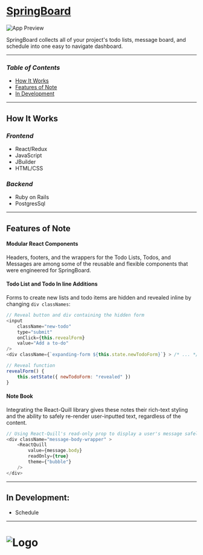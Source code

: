 # [__SpringBoard__](https://springboard-app.herokuapp.com/#/ "SpringBoard's Splash Page")

![App Preview](https://raw.githubusercontent.com/edherm/SpringBoard/master/app/assets/images/SpringBoardPreview2.png)

SpringBoard collects all of your project's todo lists, message board, and schedule into one easy to navigate dashboard.

___
### _Table of Contents_
* [How It Works](https://github.com/edherm/SpringBoard#how-it-works "SpringBoard Readme-How It Works")
* [Features of Note](https://github.com/edherm/SpringBoard#features-of-note "SpringBoard Readme-Features of Note")
* [In Development](https://github.com/edherm/SpringBoard#in-development "SpringBoard Readme-In Development")

___
## __How It Works__

### _Frontend_
* React/Redux
* JavaScript
* JBuilder
* HTML/CSS
### _Backend_
* Ruby on Rails
* PostgresSql

___
## __Features of Note__

#### Modular React Components
Headers, footers, and the wrappers for the Todo Lists, Todos, and Messages are among some of the reusable and flexible components that were engineered for SpringBoard.

#### Todo List and Todo In line Additions
Forms to create new lists and todo items are hidden and revealed inline by changing `div classNames`:
```javascript
// Reveal button and div containing the hidden form
<input
    className="new-todo"
    type="submit"
    onClick={this.revealForm}
    value="Add a to-do"
/>
<div className={`expanding-form ${this.state.newTodoForm}`} > /* ... */ </div>

// Reveal function
revealForm() {
    this.setState({ newTodoForm: "revealed" })
}
```

#### Note Book
Integrating the React-Quill library gives these notes their rich-text styling and the ability to safely re-render user-inputted text, regardless of the content.
```javascript
// Using React-Quill's read-only prop to display a user's message safely
<div className="message-body-wrapper" >
    <ReactQuill
        value={message.body}
        readOnly={true}
        theme={"bubble"}
    />
</div>
```
___
## __In Development:__
* Schedule

______
# ![Logo](https://raw.githubusercontent.com/edherm/SpringBoard/master/app/assets/images/spring_board_small.png) 
